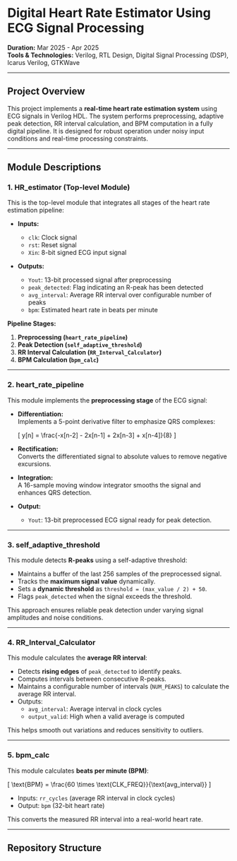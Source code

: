 # Digital Heart Rate Estimator Using ECG Signal Processing

**Duration:** Mar 2025 - Apr 2025  
**Tools & Technologies:** Verilog, RTL Design, Digital Signal Processing (DSP), Icarus Verilog, GTKWave

---

## Project Overview

This project implements a **real-time heart rate estimation system** using ECG signals in Verilog HDL. The system performs preprocessing, adaptive peak detection, RR interval calculation, and BPM computation in a fully digital pipeline. It is designed for robust operation under noisy input conditions and real-time processing constraints.

---

## Module Descriptions

### 1. **HR_estimator (Top-level Module)**

This is the top-level module that integrates all stages of the heart rate estimation pipeline:

- **Inputs:**  
  - `clk`: Clock signal  
  - `rst`: Reset signal  
  - `Xin`: 8-bit signed ECG input signal  

- **Outputs:**  
  - `Yout`: 13-bit processed signal after preprocessing  
  - `peak_detected`: Flag indicating an R-peak has been detected  
  - `avg_interval`: Average RR interval over configurable number of peaks  
  - `bpm`: Estimated heart rate in beats per minute  

**Pipeline Stages:**  
1. **Preprocessing (`heart_rate_pipeline`)**  
2. **Peak Detection (`self_adaptive_threshold`)**  
3. **RR Interval Calculation (`RR_Interval_Calculator`)**  
4. **BPM Calculation (`bpm_calc`)**  

---

### 2. **heart_rate_pipeline**

This module implements the **preprocessing stage** of the ECG signal:

- **Differentiation:**  
  Implements a 5-point derivative filter to emphasize QRS complexes:  

  \[
  y[n] = \frac{-x[n-2] - 2x[n-1] + 2x[n-3] + x[n-4]}{8}
  \]

- **Rectification:**  
  Converts the differentiated signal to absolute values to remove negative excursions.  

- **Integration:**  
  A 16-sample moving window integrator smooths the signal and enhances QRS detection.

- **Output:**  
  - `Yout`: 13-bit preprocessed ECG signal ready for peak detection.

---

### 3. **self_adaptive_threshold**

This module detects **R-peaks** using a self-adaptive threshold:

- Maintains a buffer of the last 256 samples of the preprocessed signal.  
- Tracks the **maximum signal value** dynamically.  
- Sets a **dynamic threshold** as `threshold = (max_value / 2) + 50`.  
- Flags `peak_detected` when the signal exceeds the threshold.  

This approach ensures reliable peak detection under varying signal amplitudes and noise conditions.

---

### 4. **RR_Interval_Calculator**

This module calculates the **average RR interval**:

- Detects **rising edges** of `peak_detected` to identify peaks.  
- Computes intervals between consecutive R-peaks.  
- Maintains a configurable number of intervals (`NUM_PEAKS`) to calculate the average RR interval.  
- Outputs:  
  - `avg_interval`: Average interval in clock cycles  
  - `output_valid`: High when a valid average is computed

This helps smooth out variations and reduces sensitivity to outliers.

---

### 5. **bpm_calc**

This module calculates **beats per minute (BPM)**:

\[
\text{BPM} = \frac{60 \times \text{CLK\_FREQ}}{\text{avg\_interval}}
\]

- Inputs: `rr_cycles` (average RR interval in clock cycles)  
- Output: `bpm` (32-bit heart rate)  

This converts the measured RR interval into a real-world heart rate.

---

## Repository Structure

